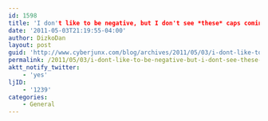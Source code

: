 ```yaml
---
id: 1598
title: 'I don't like to be negative, but I don't see *these* caps coming back from 3 down.'
date: '2011-05-03T21:19:55-04:00'
author: DizkoDan
layout: post
guid: 'http://www.cyberjunx.com/blog/archives/2011/05/03/i-dont-like-to-be-negative-but-i-dont-see-these-caps-coming-back-from-3-down/'
permalink: /2011/05/03/i-dont-like-to-be-negative-but-i-dont-see-these-caps-coming-back-from-3-down/
aktt_notify_twitter:
    - 'yes'
ljID:
    - '1239'
categories:
    - General
---
```


<div class="posterous_autopost"></div>